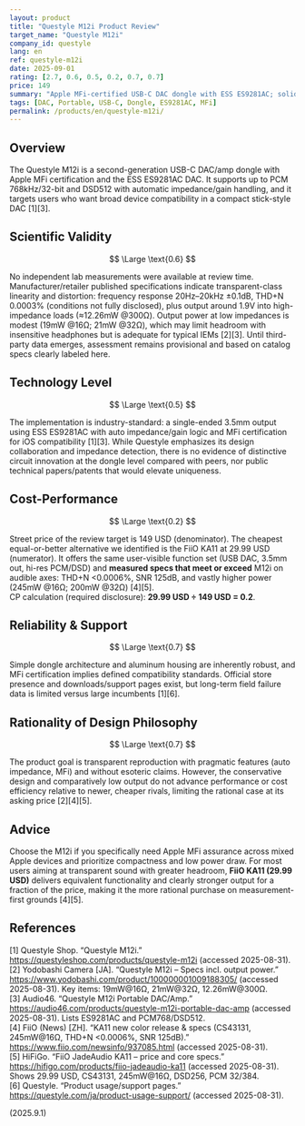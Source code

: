 ```yaml
---
layout: product
title: "Questyle M12i Product Review"
target_name: "Questyle M12i"
company_id: questyle
lang: en
ref: questyle-m12i
date: 2025-09-01
rating: [2.7, 0.6, 0.5, 0.2, 0.7, 0.7]
price: 149
summary: "Apple MFi-certified USB-C DAC dongle with ESS ES9281AC; solid transparency by spec but weak output and poor value versus cheaper, more powerful rivals"
tags: [DAC, Portable, USB-C, Dongle, ES9281AC, MFi]
permalink: /products/en/questyle-m12i/
---
```


## Overview

The Questyle M12i is a second-generation USB-C DAC/amp dongle with Apple MFi certification and the ESS ES9281AC DAC. It supports up to PCM 768kHz/32-bit and DSD512 with automatic impedance/gain handling, and it targets users who want broad device compatibility in a compact stick-style DAC [1][3].

## Scientific Validity

$$ \Large \text{0.6} $$

No independent lab measurements were available at review time. Manufacturer/retailer published specifications indicate transparent-class linearity and distortion: frequency response 20Hz–20kHz ±0.1dB, THD+N 0.0003% (conditions not fully disclosed), plus output around 1.9V into high-impedance loads (≈12.26mW @300Ω). Output power at low impedances is modest (19mW @16Ω; 21mW @32Ω), which may limit headroom with insensitive headphones but is adequate for typical IEMs [2][3]. Until third-party data emerges, assessment remains provisional and based on catalog specs clearly labeled here.

## Technology Level

$$ \Large \text{0.5} $$

The implementation is industry-standard: a single-ended 3.5mm output using ESS ES9281AC with auto impedance/gain logic and MFi certification for iOS compatibility [1][3]. While Questyle emphasizes its design collaboration and impedance detection, there is no evidence of distinctive circuit innovation at the dongle level compared with peers, nor public technical papers/patents that would elevate uniqueness.

## Cost-Performance

$$ \Large \text{0.2} $$

Street price of the review target is 149 USD (denominator). The cheapest equal-or-better alternative we identified is the FiiO KA11 at 29.99 USD (numerator). It offers the same user-visible function set (USB DAC, 3.5mm out, hi-res PCM/DSD) and **measured specs that meet or exceed** M12i on audible axes: THD+N <0.0006%, SNR 125dB, and vastly higher power (245mW @16Ω; 200mW @32Ω) [4][5].  
CP calculation (required disclosure): **29.99 USD ÷ 149 USD = 0.2**.

## Reliability & Support

$$ \Large \text{0.7} $$

Simple dongle architecture and aluminum housing are inherently robust, and MFi certification implies defined compatibility standards. Official store presence and downloads/support pages exist, but long-term field failure data is limited versus large incumbents [1][6].

## Rationality of Design Philosophy

$$ \Large \text{0.7} $$

The product goal is transparent reproduction with pragmatic features (auto impedance, MFi) and without esoteric claims. However, the conservative design and comparatively low output do not advance performance or cost efficiency relative to newer, cheaper rivals, limiting the rational case at its asking price [2][4][5].

## Advice

Choose the M12i if you specifically need Apple MFi assurance across mixed Apple devices and prioritize compactness and low power draw. For most users aiming at transparent sound with greater headroom, **FiiO KA11 (29.99 USD)** delivers equivalent functionality and clearly stronger output for a fraction of the price, making it the more rational purchase on measurement-first grounds [4][5].

## References

[1] Questyle Shop. “Questyle M12i.” https://questyleshop.com/products/questyle-m12i (accessed 2025-08-31).  
[2] Yodobashi Camera [JA]. “Questyle M12i – Specs incl. output power.” https://www.yodobashi.com/product/100000001009188305/ (accessed 2025-08-31). Key items: 19mW@16Ω, 21mW@32Ω, 12.26mW@300Ω.  
[3] Audio46. “Questyle M12i Portable DAC/Amp.” https://audio46.com/products/questyle-m12i-portable-dac-amp (accessed 2025-08-31). Lists ES9281AC and PCM768/DSD512.  
[4] FiiO (News) [ZH]. “KA11 new color release & specs (CS43131, 245mW@16Ω, THD+N <0.0006%, SNR 125dB).” https://www.fiio.com/newsinfo/937085.html (accessed 2025-08-31).  
[5] HiFiGo. “FiiO JadeAudio KA11 – price and core specs.” https://hifigo.com/products/fiio-jadeaudio-ka11 (accessed 2025-08-31). Shows 29.99 USD, CS43131, 245mW@16Ω, DSD256, PCM 32/384.  
[6] Questyle. “Product usage/support pages.” https://questyle.com/ja/product-usage-support/ (accessed 2025-08-31).

(2025.9.1)

